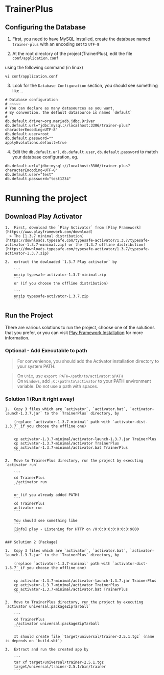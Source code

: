 # TrainerPlus

## Configuring the Database
  1.  First, you need to have MySQL installed, create the database named `trainer-plus` with an encoding set to `UTF-8`

  2.  At the root directory of the project(TrainerPlus), edit the file `conf/application.conf`

  using the following command (in linux)
  ```
  vi conf/application.conf
  ```

  3.  Look for the `Database Configuration` section, you should see something like ..
  ```
  # Database configuration
  # ~~~~~
  # You can declare as many datasources as you want.
  # By convention, the default datasource is named `default`
  #
  db.default.driver=org.mariadb.jdbc.Driver
  db.default.url="jdbc:mysql://localhost:3306/trainer-plus?characterEncoding=UTF-8"
  db.default.user=root
  db.default.password=""
  applyEvolutions.default=true
  ```

  4.  Edit the `db.default.url`, `db.default.user`, `db.default.password` to match your database configuration, eg.
  ```
  db.default.url="jdbc:mysql://localhost:3306/trainer-plus?characterEncoding=UTF-8"
  db.default.user="test"
  db.default.password="test1234"
  ```

  # Running the project

  ## Download Play Activator
    1.  First, download the `Play Activator` from [Play Framework](https://www.playframework.com/download)
      > The [1.3.7 minimal distribution](https://downloads.typesafe.com/typesafe-activator/1.3.7/typesafe-activator-1.3.7-minimal.zip) or the [1.3.7 offline distribution](https://downloads.typesafe.com/typesafe-activator/1.3.7/typesafe-activator-1.3.7.zip)

    2.  extract the dowloaded `1.3.7 Play activator` by

        ```
        unzip typesafe-activator-1.3.7-minimal.zip
        ```
        or (if you choose the offline distribution)

        ```
        unzip typesafe-activator-1.3.7.zip
        ```

  ## Run the Project

  There are various solutions to run the project, choose one of the solutions that you prefer, or you can visit [Play Framework Installation](https://www.playframework.com/documentation/2.4.x/Installing) for more information.

  ### Optional - Add Executable to path
  > For convenience, you should add the Activator installation directory to your system PATH.

  >On `Unix`, use `export PATH=/path/to/activator:$PATH`   
  >On `Windows`, add `;C:\path\to\activator` to your PATH environment variable. Do not use a path with spaces.

  ### Solution 1 (Run it right away)
    1.  Copy 3 files which are `activator`, `activator.bat`, `activator-launch-1.3.7.jar` to the `TrainerPlus` directory, by

        (replace `activator-1.3.7-minimal` path with `activator-dist-1.3.7` if you choose the offline one)
        ```

        cp activator-1.3.7-minimal/activator-launch-1.3.7.jar TrainerPlus
        cp activator-1.3.7-minimal/activator TrainerPlus
        cp activator-1.3.7-minimal/activator.bat TrainerPlus
        ```

    2.  Move to TrainerPlus directory, run the project by executing `activator run`

        ```
        cd TrainerPlus
        ./activator run
        ```

        or (if you already added PATH)
        ```
        cd TrainerPlus
        activator run
        ```

        You should see something like
        ```
        [info] play - Listening for HTTP on /0:0:0:0:0:0:0:0:9000
        ```

    ### Solution 2 (Package)

    1.  Copy 3 files which are `activator`, `activator.bat`, `activator-launch-1.3.7.jar` to the `TrainerPlus` directory, by

        (replace `activator-1.3.7-minimal` path with `activator-dist-1.3.7` if you choose the offline one)
        ```

        cp activator-1.3.7-minimal/activator-launch-1.3.7.jar TrainerPlus
        cp activator-1.3.7-minimal/activator TrainerPlus
        cp activator-1.3.7-minimal/activator.bat TrainerPlus
        ```

    2.  Move to TrainerPlus directory, run the project by executing `activator universal:packageZipTarball`

        ```
        cd TrainerPlus
        ./activator universal:packageZipTarball
        ```

        It should create file `target/universal/trainer-2.5.1.tgz` (name is depends on `build.sbt`)

    3.  Extract and run the created app by

        ```
        tar xf target/universal/trainer-2.5.1.tgz
        target/universal/trainer-2.5.1/bin/trainer
        ```

